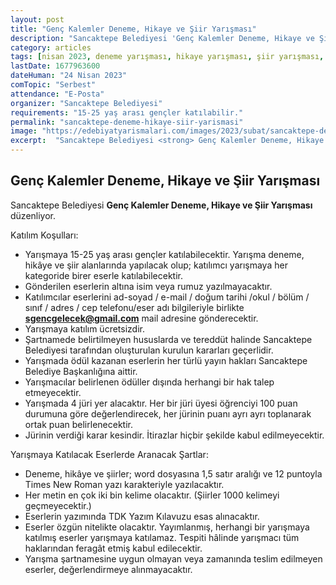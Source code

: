 ```yaml
---
layout: post
title: "Genç Kalemler Deneme, Hikaye ve Şiir Yarışması"
description: "Sancaktepe Belediyesi 'Genç Kalemler Deneme, Hikaye ve Şiir Yarışması' düzenliyor."
category: articles
tags: [nisan 2023, deneme yarışması, hikaye yarışması, şiir yarışması, lise, üniversite]
lastDate: 1677963600
dateHuman: "24 Nisan 2023"
comTopic: "Serbest"
attendance: "E-Posta"
organizer: "Sancaktepe Belediyesi"
requirements: "15-25 yaş arası gençler katılabilir."
permalink: "sancaktepe-deneme-hikaye-siir-yarismasi"
image: "https://edebiyatyarismalari.com/images/2023/subat/sancaktepe-deneme-hikaye-siir-yarismasi.jpg"
excerpt:  "Sancaktepe Belediyesi <strong> Genç Kalemler Deneme, Hikaye ve Şiir Yarışması </strong> düzenliyor."
---
```


## Genç Kalemler Deneme, Hikaye ve Şiir Yarışması
Sancaktepe Belediyesi **Genç Kalemler Deneme, Hikaye ve Şiir Yarışması** düzenliyor.  

Katılım Koşulları:
- Yarışmaya 15-25 yaş arası gençler katılabilecektir. Yarışma deneme, hikâye ve şiir alanlarında yapılacak olup; katılımcı yarışmaya her kategoride birer eserle katılabilecektir.
- Gönderilen eserlerin altına isim veya rumuz yazılmayacaktır.
- Katılımcılar eserlerini ad-soyad / e-mail / doğum tarihi /okul / bölüm / sınıf / adres / cep telefonu/eser adı bilgileriyle birlikte **sgencgelecek@gmail.com** mail adresine gönderecektir.
- Yarışmaya katılım ücretsizdir.
- Şartnamede belirtilmeyen hususlarda ve tereddüt halinde Sancaktepe Belediyesi tarafından oluşturulan kurulun kararları geçerlidir.
- Yarışmada ödül kazanan eserlerin her türlü yayın hakları Sancaktepe Belediye Başkanlığına aittir.
- Yarışmacılar belirlenen ödüller dışında herhangi bir hak talep etmeyecektir.
- Yarışmada 4 jüri yer alacaktır. Her bir jüri üyesi öğrenciyi 100 puan durumuna göre değerlendirecek, her jürinin puanı ayrı ayrı toplanarak ortak puan belirlenecektir.
- Jürinin verdiği karar kesindir. İtirazlar hiçbir şekilde kabul edilmeyecektir.

Yarışmaya Katılacak Eserlerde Aranacak Şartlar:
- Deneme, hikâye ve şiirler; word dosyasına 1,5 satır aralığı ve 12 puntoyla Times New Roman yazı karakteriyle yazılacaktır.
- Her metin en çok iki bin kelime olacaktır. (Şiirler 1000 kelimeyi geçmeyecektir.)
- Eserlerin yazımında TDK Yazım Kılavuzu esas alınacaktır.
- Eserler özgün nitelikte olacaktır. Yayımlanmış, herhangi bir yarışmaya katılmış eserler yarışmaya katılamaz. Tespiti hâlinde yarışmacı tüm haklarından feragât etmiş kabul edilecektir.
- Yarışma şartnamesine uygun olmayan veya zamanında teslim edilmeyen eserler, değerlendirmeye alınmayacaktır.